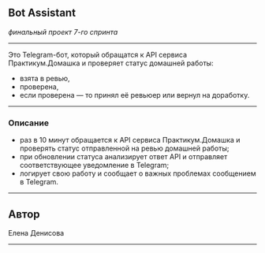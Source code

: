 ## Bot Assistant
_финальный проект 7-го спринта_
___
Это Telegram-бот, который обращатся к API сервиса Практикум.Домашка и проверяет статус домашней работы:
- взята в ревью,
- проверена, 
- если проверена — то принял её ревьюер или вернул на доработку.

___
### Описание
- раз в 10 минут обращается к API сервиса Практикум.Домашка и проверять статус отправленной на ревью домашней работы;
- при обновлении статуса анализирует ответ API и отправляет соответствующее уведомление в Telegram;
- логирует свою работу и сообщает о важных проблемах сообщением в Telegram.

___
## Автор
Елена Денисова

___
